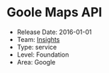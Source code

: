 # Goole Maps API
* Release Date: 2016-01-01
* Team: [Insights](./../teams/insights.md)
* Type: service
* Level: Foundation
* Area: Google
